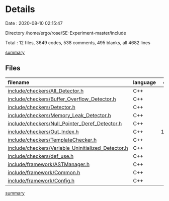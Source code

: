# Details

Date : 2020-08-10 02:15:47

Directory /home/ergo/rose/SE-Experiment-master/include

Total : 12 files,  3649 codes, 538 comments, 495 blanks, all 4682 lines

[summary](results.md)

## Files
| filename | language | code | comment | blank | total |
| :--- | :--- | ---: | ---: | ---: | ---: |
| [include/checkers/All_Detector.h](/include/checkers/All_Detector.h) | C++ | 15 | 0 | 5 | 20 |
| [include/checkers/Buffer_Overflow_Detector.h](/include/checkers/Buffer_Overflow_Detector.h) | C++ | 587 | 108 | 63 | 758 |
| [include/checkers/Detector.h](/include/checkers/Detector.h) | C++ | 177 | 28 | 23 | 228 |
| [include/checkers/Memory_Leak_Detector.h](/include/checkers/Memory_Leak_Detector.h) | C++ | 343 | 18 | 47 | 408 |
| [include/checkers/Null_Pointer_Deref_Detector.h](/include/checkers/Null_Pointer_Deref_Detector.h) | C++ | 295 | 45 | 27 | 367 |
| [include/checkers/Out_Index.h](/include/checkers/Out_Index.h) | C++ | 1,744 | 271 | 210 | 2,225 |
| [include/checkers/TemplateChecker.h](/include/checkers/TemplateChecker.h) | C++ | 12 | 0 | 5 | 17 |
| [include/checkers/Variable_Uninitialized_Detector.h](/include/checkers/Variable_Uninitialized_Detector.h) | C++ | 102 | 5 | 12 | 119 |
| [include/checkers/def_use.h](/include/checkers/def_use.h) | C++ | 229 | 59 | 70 | 358 |
| [include/framework/ASTManager.h](/include/framework/ASTManager.h) | C++ | 109 | 4 | 23 | 136 |
| [include/framework/Common.h](/include/framework/Common.h) | C++ | 14 | 0 | 5 | 19 |
| [include/framework/Config.h](/include/framework/Config.h) | C++ | 22 | 0 | 5 | 27 |

[summary](results.md)